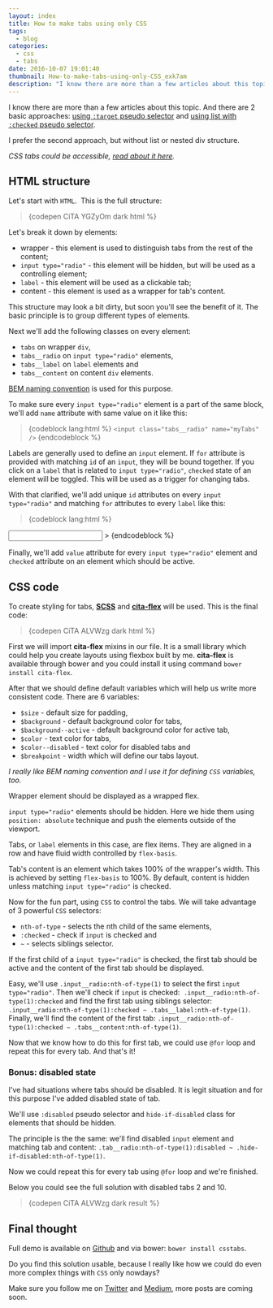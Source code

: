 ```yaml
---
layout: index
title: How to make tabs using only CSS
tags:
  - blog
categories:
  - css
  - tabs
date: 2016-10-07 19:01:40
thumbnail: How-to-make-tabs-using-only-CSS_exk7am
description: "I know there are more than a few articles about this topic. And there are 2 basic approaches: using target pseudo selector and using list with checked pseudo selector."
---
```


I know there are more than a few articles about this topic. And there are 2 basic approaches: [using `:target` pseudo selector](https://css-tricks.com/css3-tabs/) and [using list with `:checked` pseudo selector](https://css-tricks.com/functional-css-tabs-revisited/).

<!-- more -->

I prefer the second approach, but without list or nested div structure.

_CSS tabs could be accessible, [read about it here](/articles/css-tabs-part-ii-accessibility/)._

## HTML structure

Let's start with `HTML`.  This is the full structure:

> {codepen CiTA YGZyOm dark html %}

Let's break it down by elements:

*   wrapper - this element is used to distinguish tabs from the rest of the content;
*   `input type="radio"` - this element will be hidden, but will be used as a controlling element;
*   `label` - this element will be used as a clickable tab;
*   content - this element is used as a wrapper for tab's content.

This structure may look a bit dirty, but soon you'll see the benefit of it. The basic principle is to group different types of elements.

Next we'll add the following classes on every element:

*   `tabs` on wrapper `div`,
*   `tabs__radio` on `input type="radio"` elements,
*   `tabs__label` on `label` elements and
*   `tabs__content` on content `div` elements.

[BEM naming convention](https://en.bem.info/methodology/) is used for this purpose.

To make sure every `input type="radio"` element is a part of the same block, we'll add `name` attribute with same value on it like this:

> {codeblock lang:html %}
`<input class="tabs__radio" name="myTabs" />`
> {endcodeblock %}

Labels are generally used to define an `input` element. If `for` attribute is provided with matching `id` of an `input`, they will be bound together. If you click on a `label` that is related to `input type="radio"`, `checked` state of an element will be toggled. This will be used as a trigger for changing tabs.

With that clarified, we'll add unique `id` attributes on every `input type="radio"` and matching `for` attributes to every `label` like this:

> {codeblock lang:html %}
<input class="tabs__radio" id="myTab1" name="myTabs" />
<label class="tabs__label for="myTab1">
> {endcodeblock %}

Finally, we'll add `value` attribute for every `input type="radio"` element and `checked` attribute on an element which should be active.

## CSS code

To create styling for tabs, **[SCSS](http://sass-lang.com/documentation/file.SCSS_FOR_SASS_USERS.html)** and **[cita-flex](https://github.com/maliMirkec/cita-flex)** will be used. This is the final code:

> {codepen CiTA ALVWzg dark html %}

First we will import **cita-flex** mixins in our file. It is a small library which could help you create layouts using flexbox built by me. **cita-flex** is available through bower and you could install it using command `bower install cita-flex`.

After that we should define default variables which will help us write more consistent code. There are 6 variables:

*   `$size` - default size for padding,
*   `$background` - default background color for tabs,
*   `$background--active` - default background color for active tab,
*   `$color` - text color for tabs,
*   `$color--disabled` - text color for disabled tabs and
*   `$breakpoint` - width which will define our tabs layout.

_I really like BEM naming convention and I use it for defining `CSS` variables, too._

Wrapper element should be displayed as a wrapped flex.

`input type="radio"` elements should be hidden. Here we hide them using `position: absolute` technique and push the elements outside of the viewport.

Tabs, or `label` elements in this case, are flex items. They are aligned in a row and have fluid width controlled by `flex-basis`.

Tab's content is an element which takes 100% of the wrapper's width. This is achieved by setting `flex-basis` to 100%. By default, content is hidden unless matching `input type="radio"` is checked.

Now for the fun part, using `CSS` to control the tabs. We will take advantage of 3 powerful `CSS` selectors:

*   `nth-of-type` - selects the nth child of the same elements,
*   `:checked` - check if `input` is checked and
*   `~` - selects siblings selector.

If the first child of a `input type="radio"` is checked, the first tab should be active and the content of the first tab should be displayed.

Easy, we'll use `.input__radio:nth-of-type(1)` to select the first `input type="radio"`. Then we'll check if `input` is checked:  `.input__radio:nth-of-type(1):checked` and find the first tab using siblings selector: `.input__radio:nth-of-type(1):checked ~ .tabs__label:nth-of-type(1)`. Finally, we'll find the content of the first tab: `.input__radio:nth-of-type(1):checked ~ .tabs__content:nth-of-type(1)`.

Now that we know how to do this for first tab, we could use `@for` loop and repeat this for every tab. And that's it!

### Bonus: disabled state

I've had situations where tabs should be disabled. It is legit situation and for this purpose I've added disabled state of tab.

We'll use `:disabled` pseudo selector and `hide-if-disabled` class for elements that should be hidden.

The principle is the the same: we'll find disabled `input` element and matching tab and content: `.tab__radio:nth-of-type(1):disabled ~ .hide-if-disabled:nth-of-type(1)`.

Now we could repeat this for every tab using `@for` loop and we're finished.

Below you could see the full solution with disabled tabs 2 and 10.

> {codepen CiTA ALVWzg dark result %}

## Final thought

Full demo is available on [Github](https://github.com/maliMirkec/csstabs) and via bower: `bower install csstabs`.

Do you find this solution usable, because I really like how we could do even more complex things with `CSS` only nowdays?

Make sure you follow me on [Twitter](https://twitter.com/malimirkeccita) and [Medium](https://medium.com/@malimirkeccita), more posts are coming soon.
